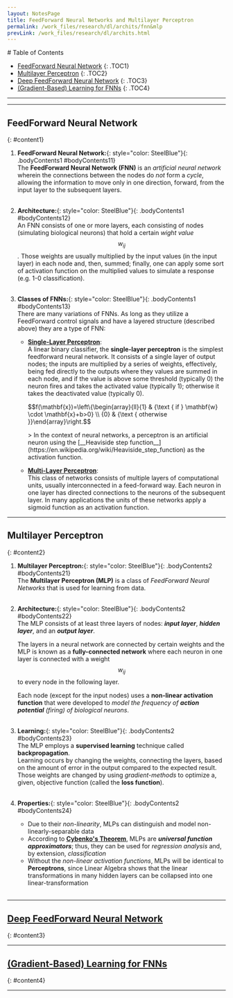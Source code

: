 ```yaml
---
layout: NotesPage
title: FeedForward Neural Networks and Multilayer Perceptron
permalink: /work_files/research/dl/archits/fnn&mlp
prevLink: /work_files/research/dl/archits.html
---
```


<div markdown="1" class = "TOC">
# Table of Contents

  * [FeedForward Neural Network](#content1)
  {: .TOC1}
  * [Multilayer Perceptron](#content2)
  {: .TOC2}
  * [Deep FeedForward Neural Network](#content3)
  {: .TOC3}
  * [(Gradient-Based) Learning for FNNs](#content4)
  {: .TOC4}
</div>

***
***

## FeedForward Neural Network
{: #content1}

1. **FeedForward Neural Network:**{: style="color: SteelBlue"}{: .bodyContents1 #bodyContents11}  
    The __FeedForward Neural Network (FNN)__ is an _artificial neural network_ wherein the connections between the nodes do _not_ form a _cycle_, allowing the information to move only in one direction, forward, from the input layer to the subsequent layers.  
    <br>

2. **Architecture:**{: style="color: SteelBlue"}{: .bodyContents1 #bodyContents12}    
    An FNN consists of one or more layers, each consisting of nodes (simulating biological neurons) that hold a certain _wight value $$w_{ij}$$._ Those weights are usually multiplied by the input values (in the input layer) in each node and, then, summed; finally, one can apply some sort of activation function on the multiplied values to simulate a response (e.g. 1-0 classification).  
    <br>

3. **Classes of FNNs:**{: style="color: SteelBlue"}{: .bodyContents1 #bodyContents13}    
    There are many variations of FNNs. As long as they utilize a FeedForward control signals and have a layered structure (described above) they are a type of FNN:  
    * [__Single-Layer Perceptron__](http://localhost:8889/work_files/research/ml/1_2):  
        A linear binary classifier, the __single-layer perceptron__ is the simplest feedforward neural network. It consists of a single layer of output nodes; the inputs are multiplied by a series of weights, effectively, being fed directly to the outputs where they values are summed in each node, and if the value is above some threshold (typically 0) the neuron fires and takes the activated value (typically 1); otherwise it takes the deactivated value (typically 0).  
        <p>$$f(\mathbf{x})=\left\{\begin{array}{ll}{1} & {\text { if } \mathbf{w} \cdot \mathbf{x}+b>0} \\ {0} & {\text { otherwise }}\end{array}\right.$$</p>  
        > In the context of neural networks, a perceptron is an artificial neuron using the [__Heaviside step function__](https://en.wikipedia.org/wiki/Heaviside_step_function) as the activation function.   

    * [__Multi-Layer Perceptron__](#content2):  
        This class of networks consists of multiple layers of computational units, usually interconnected in a feed-forward way. Each neuron in one layer has directed connections to the neurons of the subsequent layer. In many applications the units of these networks apply a sigmoid function as an activation function.  
        

<!-- 4. **Asynchronous:**{: style="color: SteelBlue"}{: .bodyContents1 #bodyContents14}  

5. **Asynchronous:**{: style="color: SteelBlue"}{: .bodyContents1 #bodyContents15}  

6. **Asynchronous:**{: style="color: SteelBlue"}{: .bodyContents1 #bodyContents16}  

7. **Asynchronous:**{: style="color: SteelBlue"}{: .bodyContents1 #bodyContents17}  

8. **Asynchronous:**{: style="color: SteelBlue"}{: .bodyContents1 #bodyContents18} -->  

***

## Multilayer Perceptron
{: #content2}

1. **Multilayer Perceptron:**{: style="color: SteelBlue"}{: .bodyContents2 #bodyContents21}  
    The __Multilayer Perceptron (MLP)__ is a class of _FeedForward Neural Networks_ that is used for learning from data.  
    <br>

2. **Architecture:**{: style="color: SteelBlue"}{: .bodyContents2 #bodyContents22}    
    The MLP consists of at least three layers of nodes: *__input layer__*, *__hidden layer__*, and an *__output layer__*.  

    The layers in a neural network are connected by certain weights and the MLP is known as a __fully-connected network__ where each neuron in one layer is connected with a weight $$w_{ij}$$ to every node in the following layer.  
    
    Each node (except for the input nodes) uses a __non-linear activation function__ that were developed to _model the frequency of **action potential** (firing) of biological neurons_.  
    <br>

3. **Learning:**{: style="color: SteelBlue"}{: .bodyContents2 #bodyContents23}    
    The MLP employs a __supervised learning__ technique called __backpropagation__.  
    Learning occurs by changing the weights, connecting the layers, based on the amount of error in the output compared to the expected result. Those weights are changed by using _gradient-methods_ to optimize a, given, objective function (called the __loss function__).  
    <br>

4. **Properties:**{: style="color: SteelBlue"}{: .bodyContents2 #bodyContents24}    
    * Due to their _non-linearity_, MLPs can distinguish and model non-linearly-separable data    
    * According to [__Cybenko's Theorem__](https://pdfs.semanticscholar.org/05ce/b32839c26c8d2cb38d5529cf7720a68c3fab.pdf), MLPs are *__universal function approximators__*; thus, they can be used for _regression analysis_ and, by extension, _classification_  
    * Without the _non-linear activation functions_, MLPs will be identical to __Perceptrons__, since Linear Algebra shows that the linear transformations in many hidden layers can be collapsed into one linear-transformation  
    <br>

<!-- 5. **Asynchronous:**{: style="color: SteelBlue"}{: .bodyContents2 #bodyContents25}  

6. **Asynchronous:**{: style="color: SteelBlue"}{: .bodyContents2 #bodyContents26}  

7. **Asynchronous:**{: style="color: SteelBlue"}{: .bodyContents2 #bodyContents27}  

8. **Asynchronous:**{: style="color: SteelBlue"}{: .bodyContents2 #bodyContents28} -->  

***

## [Deep FeedForward Neural Network](/work_files/research/dl/theory/dl_book_pt2#content1)
{: #content3}

***

## [(Gradient-Based) Learning for FNNs](/work_files/research/dl/theory/dl_book_pt2#content2)
{: #content4}

***

<!-- ## [Activation Functions for FNNs](/work_files/research/dl/theory/dl_book_pt2#content2)
{: #content4} -->